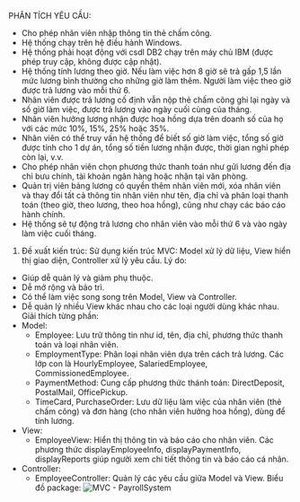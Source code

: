 PHÂN TÍCH YÊU CẦU:
- Cho phép nhân viên nhập thông tin thẻ chấm công.
- Hệ thống chạy trên hệ điều hành Windows.
- Hệ thống phải hoạt động với csdl DB2 chạy trên máy chủ IBM (được phép truy cập, không được cập nhật).
- Hệ thống tính lương theo giờ. Nếu làm việc hơn 8 giờ sẽ trả gấp 1,5 lần mức lương bình thường cho những giờ làm thêm. Người làm việc theo giờ được trả lương vào mỗi thứ 6.
- Nhân viên được trả lương cố định vẫn nộp thẻ chấm công ghi lại ngày và số giờ làm việc, được trả lương vào ngày cuối cùng của tháng.
- Nhân viên hưởng lương nhận được hoa hồng dựa trên doanh số của họ với các mức 10%, 15%, 25% hoặc 35%.
- Nhân viên có thể truy vấn hệ thống để biết số giờ làm việc, tổng số giờ được tính cho 1 dự án, tổng số tiền lương nhận được, thời gian nghỉ phép còn lại, v.v.
- Cho phép nhân viên chọn phương thức thanh toán như gửi lương đến địa chỉ bưu chính, tài khoản ngân hàng hoặc nhận tại văn phòng.
- Quản trị viên bảng lương có quyền thêm nhân viên mới, xóa nhân viên và thay đổi tất cả thông tin nhân viên như tên, địa chỉ và phân loại thanh toán (theo giờ, theo lương, theo hoa hồng), cũng như chạy các báo cáo hành chính.
- Hệ thống sẽ tự động trả lương cho nhân viên vào mỗi thứ 6 và vào ngày làm việc cuối tháng.

1. Đề xuất kiến trúc:
Sử dụng kiến trúc MVC: Model xử lý dữ liệu, View hiển thị giao diện, Controller xử lý yêu cầu.
Lý do:
  - Giúp dễ quản lý và giảm phụ thuộc.
  - Dễ mở rộng và bảo trì.
  - Có thể làm việc song song trên Model, View và Controller.
  - Dễ quản lý nhiều View khác nhau cho các loại người dùng khác nhau.
Giải thích từng phần:
  - Model:
      + Employee: Lưu trữ thông tin như id, tên, địa chỉ, phương thức thanh toán và loại nhân viên.
      + EmploymentType: Phân loại nhân viên dựa trên cách trả lương. Các lớp con là HourlyEmployee, SalariedEmployee, CommissionedEmployee.
      + PaymentMethod: Cung cấp phương thức thánh toán: DirectDeposit, PostalMail, OfficePickup.
      + TimeCard, PurchaseOrder: Lưu dữ liệu làm việc của nhân viên (thẻ chấm công) và đơn hàng (cho nhân viên hưởng hoa hồng), dùng để tính lương.
  - View:
      + EmployeeView: Hiển thị thông tin và báo cáo cho nhân viên. Các phương thức displayEmployeeInfo, displayPaymentInfo, displayReports giúp người xem chi tiết thông tin và báo cáo cá nhân.
  - Controller:
      + EmployeeController: Quản lý các yêu cầu giữa Model và View.
Biểu đồ package: 
![MVC - PayrollSystem](https://www.planttext.com/api/plantuml/png/b5NDRjim3BxxANpC3da1eoXQ90FQGzfWBTOpAp694Fr1ahiPMvwiXptINc5oOpkHBCKT3mPiVXB9Zn_fl-z_Rgm3ush12mra3riirz0OnVbJOnsAybTHbDvwvqfHvFvZsHdXO6tvLMYk6iGpnz5wn_soAfbqaVS115QbTOR9RUIwfTIWjHclJr6WT2jqEqMhy3MPGUj-RhIF5hv7O0ASr1mS-XjdNwgIglgLdq278ghxcGbSWA6ZkfV-ZkhZ6JdkL6tiYp9xfDFNhsj3Tc3nqL0qduznArGjtQNhuTNJ2iG5xUiv6GMQP2NCkYsHDuCayAT3IUCWqPadu60OqlyxjL12C6kPajCdSxK7sXcLhc4eP0O1hPw7DyLebeKbCqZS4hMop0r9fPNQPQByAF8LCFuf-EDcmmYk6TdNEdDWE36GCvzVvoWDCEd0aKwkVi_dKRSlGkCcNmIdUflEjH_2mPkKnKTLv_DKdCr4lzs-C_oHNMwHysYKMSrF8hcN6pMBfH4WEsQdWT-yT8op8z0XbVX2ITSkxM1DXEad8KS3El2KoScWK6yu0QerzKjY0hH5YSR3SkKTJHj5_FhlVaKP3beRIUAip9FO4zB9uDecTmGVYXi_K-sVyHy0003__mC0)
